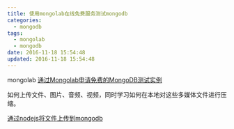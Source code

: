 ```yaml
---
title: 使用mongolab在线免费服务测试mongodb
categories:
  - mongodb
tags:
  - mongolab
  - mongodb
date: 2016-11-18 15:54:48
updated: 2016-11-18 15:54:48
---
```


mongolab [通过Mongolab申请免费的MongoDB测试实例](http://www.tuicool.com/articles/3eIJj2j)

如何上传文件、图片、音频、视频，同时学习如何在本地对这些多媒体文件进行压缩。

[通过nodejs将文件上传到mongodb](http://www.cnblogs.com/zdkjob/archive/2013/04/27/3046305.html)